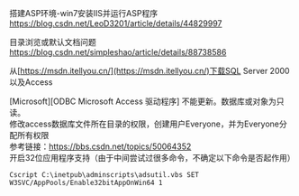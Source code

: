搭建ASP环境-win7安装IIS并运行ASP程序
https://blog.csdn.net/LeoD3201/article/details/44829997

目录浏览或默认文档问题
https://blog.csdn.net/simpleshao/article/details/88738586

从[https://msdn.itellyou.cn/](https://msdn.itellyou.cn/)下载SQL Server 2000以及Access

[Microsoft][ODBC Microsoft Access 驱动程序] 不能更新。数据库或对象为只读。  
修改access数据库文件所在目录的权限，创建用户Everyone，并为Everyone分配所有权限  
参考链接：https://bbs.csdn.net/topics/50064352  
开启32位应用程序支持（由于中间尝试过很多命令，不确定以下命令是否起作用）  
```
Cscript C:\inetpub\adminscripts\adsutil.vbs SET W3SVC/AppPools/Enable32bitAppOnWin64 1
```
